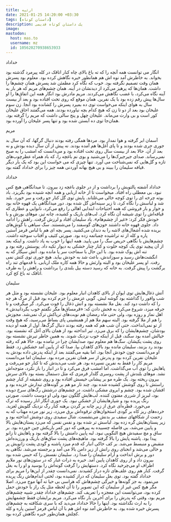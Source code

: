```yaml
---
title: ارثیه
date: 2021-01-25 14:20:00 +03:30
tags: [داستان کوتاه]
description: یک داستان کوتاه قدیمی
image:
mastodon:
  host: mas.to
  username: mz
  id: 105620270938653933
---
```


خداداد

انگار می توانست همه آنچه را که ته باغ بالای چاه کنار اتاقک در کله پیرمرد گذشته بود بخواند. به خاطرش آمد نوه اش هم همانطور خیره نگاهش کرده بود. معلوم بود پسرش همان وقت تصمیم نگرفته بود. خوب که نگاه کرد مطمئن شد پسرش همان چشم‌ها را داشت. همان‌ها که پرهیز می‌کرد از دیدنشان در آینه. همان چشم‌های مریم که هر بار به آینه نگاه می‌کرد، با غضب نگاهش می‌کردند. مریم مادرش بود انگار همه این اتفاق‌ها را او سال‌ها پیش رقم زده بود با یک نفرین. همان موقع که روی تخت افتاده بود و بعد از بیست سال به هوای اینکه می‌خواست توی ده بمیرد پسرش را کشانده بود آنجا. زن سوم علیخان بود بعد از دو تا زن که هیچ کدام بچه نیاورده بودند. همه می‌گفتند اجاق علیخان کور است و بی وارث می‌ماند. علیخان چهل و پنج سالی داشت که مریم را گرفته بود. همان‌جا توی ده آبستن شده بود و تنها پسر علیخان را آورده بود.

مریم

آسمان ابر گرفته و هوا نمدار بود. مردها همگی رفته بودند دنبال گرگها، که آن سال بد جوری جری شده بودند و تا پای آغل‌ها هم آمده بودند. نه پیش از آن سال دیده بودش و نه بعد از آن. حالا بعد از بیست سال روی تخت افتاده بود و می‌دانست که امشب را به صبح نمی‌رساند. صدای جیرجیرک‌ها را می‌شنید و بوی نم باغچه را، که باد همراه عطرچوب‌های تازه و گل‌هایی که نمی‌شناخت می آورد. تنها چیزی که می خواست این بود که یک بار دیگر قیافه سلیمان را ببیند و بی هیچ بهانه آوردنی همه چیز را برای خداداد گفته بود.

خداداد

خداداد آشفته پالتویش را برداشت و از در جلوی باغچه زد بیرون. تا میدانگاهی هیچ کس نبود. بی معطلی راه افتاد. میخواست تا از خانه اربابی و همه آنچه شنیده بود بگریزد. باد بوته چرخه ای را توی کوچه خالی می‌غلتاند. پایش توی گل کنار جو رفت و سر خورد. بلند شد و لباسش را نگاه کرد، تا زیر سینه‌اش گل شده بود. دور میدانگاهی یک قهوه خانه بود و خوار و بار فروشی که همه احتیاحات ابتدایی اهالی را رفع می‌کرد، نانوایی و عطاری که قیافه‌اش را توی شیشه آن نگاه کرد. لب‌های باریک و کشیده، چانه تیز، موهای بورش و با خودش فکر کرد: «غیر از چشم‌هام». یاد سلیمان افتاد و لرزش گرفت. راهش را ادامه داد. جلوی قهوه خانه داشتند خون‌های گوسفند را می‌شستند. سگ سیاهی با گوش‌های بریده شده آشغال‌های لاشه را به دندان می‌کشید. پسر بچه ای هم با لباس قرمز آستین پاره و کله از ته تراشیده چمباتمه زده بود. صورتی کثیف و آفتاب سوخته داشت. چشم‌هایش با نگاهی حریص سگ را می پایید. همه اینها را خوب به یاد داشت. و اینکه بعد از آن پیچید توی یک کوچه خلوت و کنار چنار خشکی به دیوار تکیه داد. پوستش رفته بود و تنه اش پوک شده بود. با این حال با سماجت سر پا مانده بود. آتش سیگار که به انگشت‌هاش رسید و سوزاندش، باعث شد به خودش بیاید. هیچ جوری توی کتش نمی رفت. او پسر علیخان بود و البته وارثش و حالا همه کاره ملک اربابی. با قدمهای تند راه برگشت را پیش گرفت. به خانه که رسید دسته بیل بلندی را برداشت و راهش را به طرف اتاقک ته باغ کج کرد.

سلیمان

آتش ذغال‌هایش توی ایوان از بالای کاهدان انبار معلوم بود. علیخان نشسته بود و مثل هر شب وافور را گذاشته بود گوشه لبش. گویی عزمش را جزم کرده بود قبل از مرگ هر چه را که داشت دود کند. بغل ملا نشسته بود و آتش ذغال را فوت می‌کرد. گر میگرفت و تا جرقه میزد، شروع می‌کرد به فحش دادن که: «قرمساق‌ها مگر نگفتم خوب بگردانیدش.» اهل نماز و روزه بود، ولی حتی ماه رمضان هم نوبت‌های تریاکش ترک نمی‌شد. مجوزش را هم از ملا گرفته بود. البته سهم ملا هم از همنشینی پای بساط می‌رسید، که هیچ وقت از تو نمی‌انداخت. حتی آن شب هم که همه رفته بودند دنبال گرگ‌ها. اول از همه او دیده بودشان، چشم‌هایشان را که برق می‌زد. تیر انداخته بود از همان بالای آغل که نشسته بود. خیالش آمده بود سگند، قبل از اینکه خوب نزدیک شوند. به همین خاطر تیرش نشسته بود روی پشت یکیشان. سگ‌ها هم معلوم نبود صدایشان چرا در نیامده بود. حالا هم که رفته بودند رد بزنند، سلیمان مانده بود بالای کاهدان بپا. صدا که از پایین آمد خشکش زد. فقط او می‌دانست چون خودش آنجا بود. اما بقیه می‌گفتند بعد از اینکه پدرش داده بودش به علیخان نفرین کرده بود و پدرش از سر همان نفرین مرده بود. سلیمان اما می‌دانست مریم کار را فقط به نفرین نسپرده بود. هر شب می‌دیدش که تا کنار جو می‌رفت و پاهایش را توی آب می‌گذاشت. اما امشب فرق می‌کرد و تا در انبار را باز نکرد، متوجه‌اش نشد. موهای بلندش از پشت روسری گلدار قرمزی که مثل دستمال بسته بود بالای سرش بیرون ریخته بود. یک طره مو بر پیشانی خیسش افتاده بود و روی شقیقه از کنار چشم راستش تا روی گوشش کشیده شده بود. چند تار مو هم بر گونه‌های تبدارش خزیده بود و افشان شده بود. چشم و ابروی مشکی داشت. در چشم‌های درشتش رگ‌های سرخ دویده بود، لبریز از شرری مفتون کننده. لب‌هایش گلگون نبود ولی او دوست داشت. صورتی رنگ پریده بود و شیارهایشان از خشکی نبود. یک جوری انگار انار رسیده که ترک می‌خورد. قطره‌ای عرق از زیر چانه بر گردن برهنه کنار رگ نزدیک گلویش لغزید. خرده‌های ریز کاه بر گودی استخوان‌های ترقوه‌اش برق می‌زد، زیر نور مرده مهتاب که به زحمت از شکافهای سقف بر بدنش می‌نشست. شال سفیدی روی دوشش انداخته بود و زیر پستان‌هایش گره زده بود. لباسش تر شده بود و نفس نفس که می‌زد پستان‌هایش بالا و پایین می‌شد، بی فاصله چسبیده به پیرهنی که دور کمر باریکش چین خورده بود. بر ساق و مچ سفیدش هیچ النگویی نبود. لبه پایین دامنش را بالا گرفته بود و پاهایش تا زانو پیدا بود. پاشنه پایش را بالا گرفته بود. ماهیچه‌های پشت ساق‌های باریک و ورزیده‌اش منقبض و منبسط می‌شد. بر کف خاکی انبار که قدم میزد پاشنه و گودی پشت زانویش پر و خالی می‌شد و انحنای روی رانش از زیر دامن بالا می آمد و برجسته می‌شد. نگاهی به دور و برش انداخت و آرام سلیمان را صدا زد. سلیمان نفسش را که حبس شده بود بیرون داد و از روی کاهدان پایین آمد. خیره به ذرات غبار که در ستون‌های نور ملایم اطراف او می‌چرخید نگاه کرد. دستهایش را گرفت گونه‌اش را بوسید و او را به بغل گرفت. کنار هم روی علف‌های تازه دراز کشیدند. نمی‌دانست چقدر از این‌ها را مریم برای خداداد گفته بود. توی بغل سلیمان که دراز کشیده بود، لختی اندام‌هاش رنگ پریده می‌نمود. به جز گونه‌ها و خیرگی چشم‌هاش که هراسی بی حیا ته آنها موج می‌زد. اصلا مگر هیچ کس غیر از سلیمان که این تصویر را تا آن لحظه مثل یک راز با خودش حمل کرده بود، می‌توانست این معجزه را تعریف کند. چشم‌های خداداد چقدر شبیه چشم‌های مریم بود، وقتی که پدرش را برای آخرین بار نگاه می‌کرد. مریم برایشان فقط چشمهایش را به ارث نگذاشته بود. اینها را حالا خداداد می‌دید که با سری شکافته به چشم‌های پسرش خیره شده یود. به خاطرش آمد نوه اش هم با آن لباس قرمز آستین پاره و کله کچلش همان‌طور خیره نگاهش کرده بود. 
